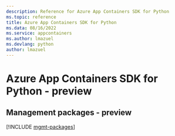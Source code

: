 ```yaml
---
description: Reference for Azure App Containers SDK for Python
ms.topic: reference
title: Azure App Containers SDK for Python
ms.data: 08/16/2022
ms.service: appcontainers
ms.author: lmazuel
ms.devlang: python
author: lmazuel
---
```

# Azure App Containers SDK for Python - preview

## Management packages - preview
[!INCLUDE [mgmt-packages](app-containers-mgmt-index.md)]
